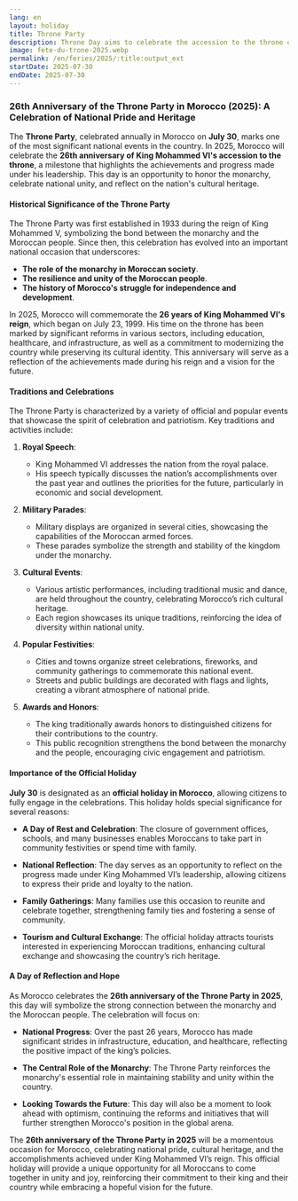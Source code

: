 ```yaml
---
lang: en
layout: holiday
title: Throne Party
description: Throne Day aims to celebrate the accession to the throne of the Moroccan sovereign, and is therefore celebrated on July 30 of each year, thus commemorating July 30, 1999, the date of the enthronement of Mohammed VI.
image: fete-du-trone-2025.webp
permalink: /en/feries/2025/:title:output_ext
startDate: 2025-07-30
endDate: 2025-07-30
---
```


### 26th Anniversary of the Throne Party in Morocco (2025): A Celebration of National Pride and Heritage

The **Throne Party**, celebrated annually in Morocco on **July 30**, marks one of the most significant national events in the country. In 2025, Morocco will celebrate the **26th anniversary of King Mohammed VI's accession to the throne**, a milestone that highlights the achievements and progress made under his leadership. This day is an opportunity to honor the monarchy, celebrate national unity, and reflect on the nation's cultural heritage.

#### Historical Significance of the Throne Party

The Throne Party was first established in 1933 during the reign of King Mohammed V, symbolizing the bond between the monarchy and the Moroccan people. Since then, this celebration has evolved into an important national occasion that underscores:

- **The role of the monarchy in Moroccan society**.
- **The resilience and unity of the Moroccan people**.
- **The history of Morocco's struggle for independence and development**.

In 2025, Morocco will commemorate the **26 years of King Mohammed VI's reign**, which began on July 23, 1999. His time on the throne has been marked by significant reforms in various sectors, including education, healthcare, and infrastructure, as well as a commitment to modernizing the country while preserving its cultural identity. This anniversary will serve as a reflection of the achievements made during his reign and a vision for the future.

#### Traditions and Celebrations

The Throne Party is characterized by a variety of official and popular events that showcase the spirit of celebration and patriotism. Key traditions and activities include:

1. **Royal Speech**: 
   - King Mohammed VI addresses the nation from the royal palace.
   - His speech typically discusses the nation’s accomplishments over the past year and outlines the priorities for the future, particularly in economic and social development.

2. **Military Parades**: 
   - Military displays are organized in several cities, showcasing the capabilities of the Moroccan armed forces.
   - These parades symbolize the strength and stability of the kingdom under the monarchy.

3. **Cultural Events**: 
   - Various artistic performances, including traditional music and dance, are held throughout the country, celebrating Morocco’s rich cultural heritage.
   - Each region showcases its unique traditions, reinforcing the idea of diversity within national unity.

4. **Popular Festivities**: 
   - Cities and towns organize street celebrations, fireworks, and community gatherings to commemorate this national event.
   - Streets and public buildings are decorated with flags and lights, creating a vibrant atmosphere of national pride.

5. **Awards and Honors**: 
   - The king traditionally awards honors to distinguished citizens for their contributions to the country.
   - This public recognition strengthens the bond between the monarchy and the people, encouraging civic engagement and patriotism.

#### Importance of the Official Holiday

**July 30** is designated as an **official holiday in Morocco**, allowing citizens to fully engage in the celebrations. This holiday holds special significance for several reasons:

- **A Day of Rest and Celebration**: The closure of government offices, schools, and many businesses enables Moroccans to take part in community festivities or spend time with family.
  
- **National Reflection**: The day serves as an opportunity to reflect on the progress made under King Mohammed VI’s leadership, allowing citizens to express their pride and loyalty to the nation.

- **Family Gatherings**: Many families use this occasion to reunite and celebrate together, strengthening family ties and fostering a sense of community.

- **Tourism and Cultural Exchange**: The official holiday attracts tourists interested in experiencing Moroccan traditions, enhancing cultural exchange and showcasing the country’s rich heritage.

#### A Day of Reflection and Hope

As Morocco celebrates the **26th anniversary of the Throne Party in 2025**, this day will symbolize the strong connection between the monarchy and the Moroccan people. The celebration will focus on:

- **National Progress**: Over the past 26 years, Morocco has made significant strides in infrastructure, education, and healthcare, reflecting the positive impact of the king’s policies.

- **The Central Role of the Monarchy**: The Throne Party reinforces the monarchy's essential role in maintaining stability and unity within the country.

- **Looking Towards the Future**: This day will also be a moment to look ahead with optimism, continuing the reforms and initiatives that will further strengthen Morocco's position in the global arena.

The **26th anniversary of the Throne Party in 2025** will be a momentous occasion for Morocco, celebrating national pride, cultural heritage, and the accomplishments achieved under King Mohammed VI’s reign. This official holiday will provide a unique opportunity for all Moroccans to come together in unity and joy, reinforcing their commitment to their king and their country while embracing a hopeful vision for the future.